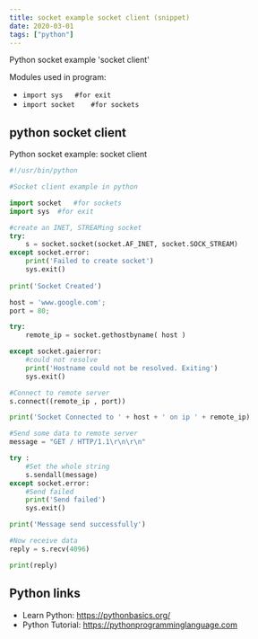```yaml
---
title: socket example socket client (snippet)
date: 2020-03-01
tags: ["python"]
---
```

Python socket example 'socket client'


Modules used in program: 
* `import sys	#for exit`
* `import socket	#for sockets`

## python socket client

Python socket example: socket client

```python
#!/usr/bin/python

#Socket client example in python

import socket	#for sockets
import sys	#for exit

#create an INET, STREAMing socket
try:
	s = socket.socket(socket.AF_INET, socket.SOCK_STREAM)
except socket.error:
	print('Failed to create socket')
	sys.exit()
	
print('Socket Created')

host = 'www.google.com';
port = 80;

try:
	remote_ip = socket.gethostbyname( host )

except socket.gaierror:
	#could not resolve
	print('Hostname could not be resolved. Exiting')
	sys.exit()

#Connect to remote server
s.connect((remote_ip , port))

print('Socket Connected to ' + host + ' on ip ' + remote_ip)

#Send some data to remote server
message = "GET / HTTP/1.1\r\n\r\n"

try :
	#Set the whole string
	s.sendall(message)
except socket.error:
	#Send failed
	print('Send failed')
	sys.exit()

print('Message send successfully')

#Now receive data
reply = s.recv(4096)

print(reply)

```

## Python links

- Learn Python: https://pythonbasics.org/
- Python Tutorial: https://pythonprogramminglanguage.com
